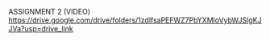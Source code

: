 ASSIGNMENT 2 (VIDEO)
https://drive.google.com/drive/folders/1zdlfsaPEFWZ7PbYXMloVybWJSlgKJJVa?usp=drive_link
